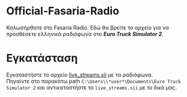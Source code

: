 # Official-Fasaria-Radio

Καλωσήρθατε στο Fasaria Radio. Εδώ θα βρείτε το αρχείο για να προσθέσετε ελληνικά ραδιόφωνα στο ***Euro Truck Simulator 2***.

# Εγκατάσταση

Εγκαταστήστε το αρχείο [live_streams.sii](https://github.com/DatDaf/Official-Fasaria-Radio/blob/main/live_streams.sii) με τα ραδιόφωνα.  
Πηγαίντε στο παρακάτω path `C:\Users\\*user*\Documents\Euro Truck Simulator 2` και αντικαταστήστε το `live_streams.sii` με το δικό μας.
